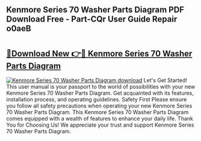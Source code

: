 ## Kenmore Series 70 Washer Parts Diagram PDF Download Free - Part-CQr User Guide Repair o0aeB

# <h2><a href="http://dfny2b.blite.top/?on=Kenmore+Series+70+Washer+Parts+Diagram">🔗Download New 👉🔴 Kenmore Series 70 Washer Parts Diagram</a></h2>

[![Kenmore Series 70 Washer Parts Diagram download](https://i.imgur.com/lujVjoI.png)](http://dfny2b.blite.top/?on=Kenmore+Series+70+Washer+Parts+Diagram)
Let's Get Started! This user manual is your passport to the world of possibilities with your new Kenmore Series 70 Washer Parts Diagram. Get acquainted with its features, installation process, and operating guidelines. Safety First Please ensure you follow all safety precautions when operating your new Kenmore Series 70 Washer Parts Diagram. This Kenmore Series 70 Washer Parts Diagram comes equipped with a wealth of features to enhance your daily life. Thank You for Choosing Us! We appreciate your trust and support Kenmore Series 70 Washer Parts Diagram.
